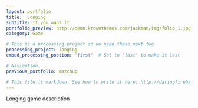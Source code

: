 ```yaml
---
layout: portfolio
title:  Longing
subtitle: If you want it
portfolio_preview: http://demo.krownthemes.com/jackman/img/folio_1.jpg
category: Game

# This is a processing project so we need these next two
processing_project: longing
embed_processing_postion: 'first'  # Set to 'last' to make it last

# Navigation
previous_portfolio: matchup

# This file is markdown. See how to write it here: http://daringfireball.net/projects/markdown/syntax
---
```

 
Longing game description


